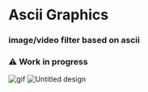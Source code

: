 # Ascii Graphics
### image/video filter based on ascii

### :warning: Work in progress
![gif](output.gif)
![Untitled design](https://github.com/user-attachments/assets/1ad9746c-b241-4c8b-bedb-fb61c35fc956)
